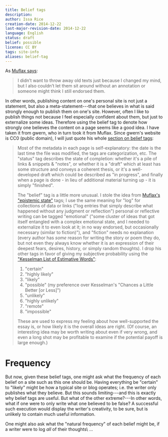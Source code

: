 ```yaml
---
title: Belief tags
description: 
author: Issa Rice
creation-date: 2014-12-22
last-major-revision-date: 2014-12-22
language: English
status: draft
belief: possible
license: CC BY
tags: site-info
aliases: belief-tag
---
```


As [Muflax says](http://webcitation.org/6DuYcqyQ3):

> I didn’t want to throw away old texts just because I changed my mind, but I also couldn’t let them sit around without an annotation or someone might think I still endorsed them.

In other words, publishing content on one's personal site is not just a statement, but also a meta-statement---that one believes in what is said strongly enough to publish them on one's site.
However, often I like to publish things not because I feel especially confident about them, but just to externalize some ideas.
Therefore using the belief tag to denote how strongly one believes the content on a page seems like a good idea.
I have taken it from gwern, who in turn took it from Muflax.
Since gwern's website is CC0 (public domain), I will just quote his whole [section on belief tags](http://www.gwern.net/About#belief-tags):

> Most of the metadata in each page is self-explanatory: the date is the last time the file was modified, the tags are categorization, etc. The "status" tag describes the state of completion: whether it's a pile of links & snippets & "notes", or whether it is a "draft" which at least has some structure and conveys a coherent thesis, or it's a well-developed draft which could be described as "in progress", and finally when a page is done - in lieu of additional material turning up - it is simply "finished".
> 
> The "belief" tag is a little more unusual. I stole the idea from [Muflax's "epistemic state"](http://webcitation.org/6DuYcqyQ3 "'I wanted a way to show whether I still believe something I have written or not, and if so, how strongly.' (original: http://muflax.com/episteme/)") tags; I use the same meaning for "log" for collections of data or links ("log entries that simply describe what happened without any judgment or reflection") personal or reflective writing can be tagged "emotional" ("some cluster of ideas that got itself entangled with a complex emotional state, and I needed to externalize it to even look at it; in no way endorsed, but occasionally necessary (similar to fiction)"), and "fiction" needs no explanation (every author has *some* reason for writing the story or poem they do, but not even they always know whether it is an expression of their deepest fears, desires, history, or simply random thoughts). I drop his other tags in favor of giving my subjective probability using the ["Kesselman List of Estimative Words"](https://web.archive.org/web/20140130132740/http://www.scip.org/files/Resources/Kesselman-Verbal-Probability-Expressions.pdf "'Verbal probability expressions in National Intelligence Estimates: a comprehensive analysis of trends from the fifties through post 9/11', Kesselman 2008"):
> 
> 1. "certain"
> 2. "highly likely"
> 3. "likely"
> 4. "possible" (my preference over Kesselman's "Chances a Little Better [or Less]")
> 5. "unlikely"
> 6. "highly unlikely"
> 7. "remote"
> 8. "impossible"
> 
> These are used to express my feeling about how well-supported the essay is, or how likely it is the overall ideas are right. (Of course, an interesting idea may be worth writing about even if very wrong, and even a long shot may be profitable to examine if the potential payoff is large enough.)

# Frequency

But now, given these belief tags, one might ask what the frequency of each belief on a site such as this one should be.
Having everything be "certain" to "likely" might be how a typical site or blog operates; i.e. the writer only publishes what they believe.
But this sounds limiting---and this is exactly why belief tags are useful.
But what of the other extreme?---In other words, what if one were to only write what one believed to be false?
A successful such execution would display the writer's creativity, to be sure, but is unlikely to contain much useful information.

One might also ask what the "natural frequency" of each belief might be, if a writer were to log *all* of their thoughts\ ...
